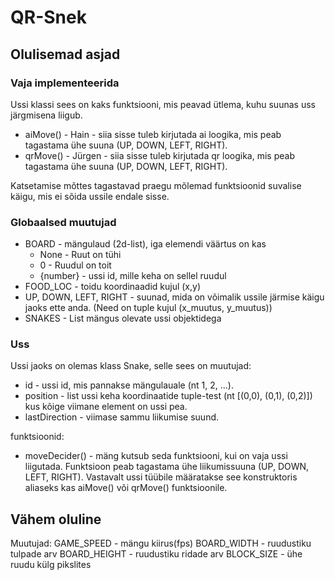 # QR-Snek

## Olulisemad asjad

### Vaja implementeerida
Ussi klassi sees on kaks funktsiooni, mis peavad ütlema, kuhu suunas uss järgmisena liigub.
- aiMove() - Hain - siia sisse tuleb kirjutada ai loogika, mis peab tagastama ühe suuna (UP, DOWN, LEFT, RIGHT).
- qrMove() - Jürgen - siia sisse tuleb kirjutada qr loogika, mis peab tagastama ühe suuna (UP, DOWN, LEFT, RIGHT).

Katsetamise mõttes tagastavad praegu mõlemad funktsioonid suvalise käigu, mis ei sõida ussile endale sisse.

### Globaalsed muutujad
- BOARD - mängulaud (2d-list), iga elemendi väärtus on kas 
  - None - Ruut on tühi
  - 0 - Ruudul on toit
  - {number} - ussi id, mille keha on sellel ruudul
- FOOD_LOC - toidu koordinaadid kujul (x,y)
- UP, DOWN, LEFT, RIGHT - suunad, mida on võimalik ussile järmise käigu jaoks ette anda. (Need on tuple kujul (x_muutus, y_muutus))
- SNAKES - List mängus olevate ussi objektidega

### Uss
Ussi jaoks on olemas klass Snake, selle sees on
muutujad:
- id - ussi id, mis pannakse mängulauale (nt 1, 2, ...).
- position - list ussi keha koordinaatide tuple-test (nt [(0,0), (0,1), (0,2)]) kus kõige viimane element on ussi pea.
- lastDirection - viimase sammu liikumise suund.

funktsioonid:
- moveDecider() - mäng kutsub seda funktsiooni, kui on vaja ussi liigutada. Funktsioon peab tagastama ühe liikumissuuna (UP, DOWN, LEFT, RIGHT). Vastavalt ussi tüübile määratakse see konstruktoris aliaseks kas aiMove() või qrMove() funktsioonile.

## Vähem oluline
Muutujad:
GAME_SPEED - mängu kiirus(fps)
BOARD_WIDTH - ruudustiku tulpade arv
BOARD_HEIGHT - ruudustiku ridade arv
BLOCK_SIZE - ühe ruudu külg pikslites
